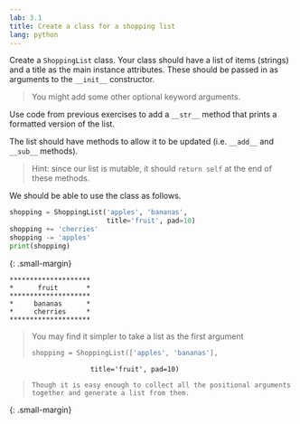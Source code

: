 ```yaml
---
lab: 3.1
title: Create a class for a shopping list
lang: python
---
```


Create a `ShoppingList` class.
Your class should have a list of items (strings) and a title as the main instance attributes.
These should be passed in as arguments to the `__init__` constructor.

> You might add some other optional keyword arguments.

Use code from previous exercises to add a `__str__` method that prints a formatted version of the list.

The list should have methods to allow it to be updated (i.e. `__add__` and `__sub__` methods).

> Hint: since our list is mutable, it should `return self` at the end of these methods.

We should be able to use the class as follows.

```python
shopping = ShoppingList('apples', 'bananas', 
                        title='fruit', pad=10)
shopping += 'cherries'
shopping -= 'apples'
print(shopping)
```
{: .small-margin}
```plaintext
********************
*      fruit       *
********************
*     bananas      *
*     cherries     *
********************
```

> You may find it simpler to take a list as the first argument
> ```python
> shopping = ShoppingList(['apples', 'bananas'], 
                        title='fruit', pad=10)
>```
>Though it is easy enough to collect all the positional arguments together and generate a list from them.
{: .small-margin}